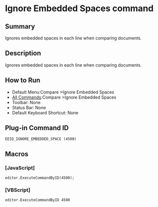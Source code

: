 # Ignore Embedded Spaces command

## Summary

Ignores embedded spaces in each line when comparing documents.

## Description

Ignores embedded spaces in each line when comparing documents.

## How to Run

- Default Menu:Compare \>Ignore Embedded Spaces
- [All Commands](../tools/all_commands):Compare \>Ignore Embedded Spaces
- Toolbar: None
- Status Bar: None
- Default Keyboard Shortcut: None

## Plug-in Command ID

```
EEID_IGNORE_EMBEDDED_SPACE (4500)```

## Macros

### \[JavaScript\]

```
editor.ExecuteCommandByID(4500);
```

### \[VBScript\]

```
editor.ExecuteCommandByID 4500
```
